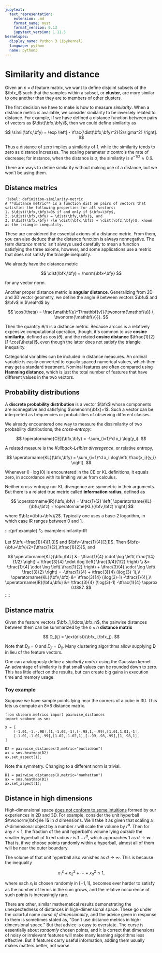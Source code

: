 ```yaml
---
jupytext:
  text_representation:
    extension: .md
    format_name: myst
    format_version: 0.13
    jupytext_version: 1.11.5
kernelspec:
  display_name: Python 3 (ipykernel)
  language: python
  name: python3
---
```


# Similarity and distance

Given an $n\times d$ feature matrix, we want to define disjoint subsets of the $\bfx_i$ such that the samples within a subset, or **cluster**, are more similar to one another than they are to members of other clusters.

The first decision we have to make is how to measure *similarity*. When a distance metric is available, we consider similarity to be inversely related to distance. For example, if we have defined a distance function between pairs of vectors as $\dist(\bfx,\bfy)$, then we could define similarity as 

$$
\simil(\bfx,\bfy) = \exp \left[ - \frac{\dist(\bfx,\bfy)^2}{2\sigma^2}  \right].
$$

Thus a distance of zero implies a similarity of 1, while the similarity tends to zero as distance increases. The scaling parameter $\sigma$ controls the rate of decrease; for instance, when the distance is $\sigma$, the similarity is $e^{-1/2}\approx 0.6$. 

There are ways to define similarity without making use of a distance, but we won't be using them.

## Distance metrics

````{prf:definition}
:label: definition-similarity-metric
A **distance metric** is a function dist on pairs of vectors that satisfies the following properties for all vectors:
1. $\dist(\bfx,\bfy)=0$ if and only if $\bfx=\bfy$,
2. $\dist(\bfx,\bfy) = \dist(\bfy,\bfx)$, and
3. $\dist(\bfx,\bfy) \le \dist(\bfx,\bfz) + \dist(\bfz,\bfy)$, known as the triangle inequality.
````

These are considered the essential axioms of a distance metric. From them, you can also deduce that the distance function is always nonnegative. The term *distance metric* isn't always used carefully to mean a function satisfying the three axioms, however, and some applications use a metric that does not satisfy the triangle inequality. 

We already have the distance metric

$$
\dist(\bfx,\bfy) = \norm{\bfx-\bfy}
$$

for any vector norm. 

Another proper distance metric is **angular distance**. Generalizing from 2D and 3D vector geometry, we define the angle $\theta$ between vectors $\bfu$ and $\bfv$ in $\real^d$ by

$$
\cos(\theta) = \frac{\mathbf{u}^T\mathbf{v}}{\twonorm{\mathbf{u}} \, \twonorm{\mathbf{v}}}.
$$

Then the quantity $\theta/\pi$ is a distance metric. Because arccos is a relatively expensive computational operation, though, it's common to use **cosine similarity**, defined as $\cos(\theta)$, and the related **cosine distance** $\tfrac{1}{2}[1-\cos(\theta)]$, even though the latter does not satisfy the triangle inequality.

Categorical variables can be included in distance measures. An ordinal variable is easily converted to equally spaced numerical values, which then may get a standard treatment. Nominal features are often compared using **Hamming distance**, which is just the total number of features that have different values in the two vectors.

## Probability distributions

A **discrete probability distribution** is a vector $\bfx$ whose components are nonnegative and satisfying $\onenorm{\bfx}=1$. Such a vector can be interpreted as frequencies or probabilities of observing different classes. 

We already encountered one way to measure the dissimilarity of two probability distributions, the *cross-entropy*:

$$
\operatorname{CE}(\bfx,\bfy) = -\sum_{i=1}^d x_i \log(y_i). 
$$

A related measure is the *Kullback–Leibler diveregence*, or relative entropy,

$$
\operatorname{KL}(\bfx,\bfy) = \sum_{i=1}^d x_i \log\left( \frac{x_i}{y_i} \right).
$$

Whenever $0\cdot \log(0)$ is encountered in the CE or KL definitions, it equals zero, in accordance with its limiting value from calculus.

Neither cross-entropy nor KL divergence are symmetric in their arguments. But there is a related true metric called **information radius**, defined as

$$
\operatorname{IR}(\bfu,\bfv) = \frac{1}{2} \left[ \operatorname{KL}(\bfu,\bfz) + \operatorname{KL}(\bfv,\bfz) \right]
$$

where $\bfz=(\bfu+\bfv)/2$. Typically one uses a base-2 logarithm, in which case IR ranges between 0 and 1. 

::::{prf:example}
:label: example-similarity-IR

<!-- Let $\bfu=[1,0]$ and $\bfv=[0,1]$. Then $\bfz=(\bfu+\bfv)/2=[\tfrac{1}{2},\tfrac{1}{2}]$, and

$$
\operatorname{KL}(\bfu,\bfz)  &= 1\cdot \log \left( \frac{1}{1/2} \right) + 0 \cdot \log \left( \frac{0}{1/2} \right) = 1,
\operatorname{KL}(\bfv,\bfz)  &= 0 \cdot \log \left( \frac{0}{1/2} \right) + 1 \cdot \log \left( \frac{1}{1/2} \right) = 1,
\operatorname{IR}(\bfu,\bfu)  &= \frac{1}{2} \left[ 1 + 1 \right] = 1. 
$$

Not surprisingly, these distribution vectors are as far apart as you can get.  -->

Let $\bfu=\frac{1}{4}[1,3]$ and $\bfv=\frac{1}{4}[3,1]$. Then $\bfz=(\bfu+\bfv)/2=[\tfrac{1}{2},\tfrac{1}{2}]$, and

$$
\operatorname{KL}(\bfu,\bfz)  &= \tfrac{1}{4} \cdot \log \left( \frac{1/4}{1/2} \right) + \tfrac{3}{4} \cdot \log \left( \frac{3/4}{1/2} \right) \\ &= \tfrac{1}{4} \cdot \log \left( \frac{1}{2} \right) + \tfrac{3}{4} \cdot \log \left( \frac{3}{2} \right) = -\tfrac{1}{4} + \tfrac{3}{4} (\log(3)-1),\\
\operatorname{KL}(\bfv,\bfz)  &= \tfrac{3}{4} (\log(3)-1) -\tfrac{1}{4},\\
\operatorname{IR}(\bfu,\bfu)  &= \tfrac{3}{4} (\log(3)-1) -\tfrac{1}{4} \approx 0.1887.
$$
::::

## Distance matrix

Given the feature vectors $\bfx_1,\ldots,\bfx_n$, the pairwise distances between them can be summarized by the $n\times n$ **distance matrix**

$$
D_{ij} = \text{dist}(\bfx_i,\bfx_j).
$$

Note that $D_{ii}=0$ and $D_{ji}=D_{ij}$. Many clustering algorithms allow supplying $\mathbf{D}$ in lieu of the feature vectors.

One can analogously define a *similarity matrix* using the Gaussian kernel. An advantage of similarity is that small values can be rounded down to zero. This has little effect on the results, but can create big gains in execution time and memory usage. 

### Toy example

Suppose we have sample points lying near the corners of a cube in 3D. This lets us compute an 8×8 distance matrix.

```{code-cell} ipython3
from sklearn.metrics import pairwise_distances
import seaborn as sns

X = [
    [-1.01,-1,-.98],[1,-1.02,-1],[-.98,1,-.99],[1.01,1.01,-1], 
    [-1.01,-1.01,.99],[1.02,-1.02,1],[-.99,.98,.99],[1,.98,1], 
]

D2 = pairwise_distances(X,metric="euclidean")
ax = sns.heatmap(D2)
ax.set_aspect(1);
```

Note the symmetry. Changing to a different norm is trivial.

```{code-cell} ipython3
D1 = pairwise_distances(X,metric="manhattan")
ax = sns.heatmap(D1)
ax.set_aspect(1);
```

## Distance in high dimensions

High-dimensional space [does not conform to some intuitions](https://homes.cs.washington.edu/~pedrod/papers/cacm12.pdf) formed by our experiences in 2D and 3D. For example, consider the unit hyperball $\twonorm{\bfx}\le 1$ in $d$ dimensions. We'll take it as given that scaling a $d$-dimensional object by a number $r$ will scale the volume by $r^d$. Then for any $r<1$, the fraction of the unit hyperball's volume lying *outside* the smaller hyperball of fixed radius $r$ is $1-r^d$, which approaches $1$ as $d\to \infty$. That is, if we choose points randomly within a hyperball, almost all of them will be near the outer boundary. 

The volume of that unit hyperball also vanishes as $d\to \infty$. This is because the inequality

$$
x_1^2 + x_2^2 + \cdots + x_d^2 \le 1,
$$

where each $x_i$ is chosen randomly in $[-1,1]$, becomes ever harder to satisfy as the number of terms in the sum grows, and the relative occurrence of such points is increasingly rare.

There are other, similar mathematical results demonstrating the unexpectedness of distances in high-dimensional space. These go under the colorful name *curse of dimensionality*, and the advice given in response to them is sometimes stated as, "Don't use distance metrics in high-dimensional space." But that advice is easy to overstate. The curse is essentially about *randomly* chosen points, and it is correct that dimensions of noisy or irrelevant features will make many learning algorithms less effective. But if features carry useful information, adding them usually makes matters better, not worse.

```{code-cell} ipython3

```

